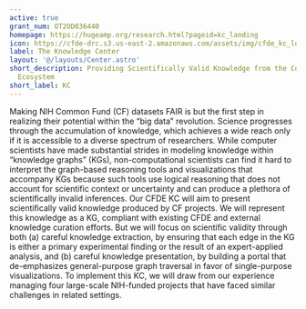 ```yaml
---
active: true
grant_num: OT2OD036440
homepage: https://hugeamp.org/research.html?pageid=kc_landing
icon: https://cfde-drc.s3.us-east-2.amazonaws.com/assets/img/cfde_kc_logo.svg
label: The Knowledge Center
layout: '@/layouts/Center.astro'
short_description: Providing Scientifically Valid Knowledge from the Common Fund Data
  Ecosystem
short_label: KC
---
```

Making NIH Common Fund (CF) datasets FAIR is but the first step in realizing their potential within the “big data” revolution. Science progresses through the accumulation of knowledge, which achieves a wide reach only if it is accessible to a diverse spectrum of researchers. While computer scientists have made substantial strides in modeling knowledge within “knowledge graphs” (KGs), non-computational scientists can find it hard to interpret the graph-based reasoning tools and visualizations that accompany KGs because such tools use logical reasoning that does not account for scientific context or uncertainty and can produce a plethora of scientifically invalid inferences. Our CFDE KC will aim to present scientifically valid knowledge produced by CF projects. We will represent this knowledge as a KG, compliant with existing CFDE and external knowledge curation efforts. But we will focus on scientific validity through both (a) careful knowledge extraction, by ensuring that each edge in the KG is either a primary experimental finding or the result of an expert-applied analysis, and (b) careful knowledge presentation, by building a portal that de-emphasizes general-purpose graph traversal in favor of single-purpose visualizations. To implement this KC, we will draw from our experience managing four large-scale NIH-funded projects that have faced similar challenges in related settings. 